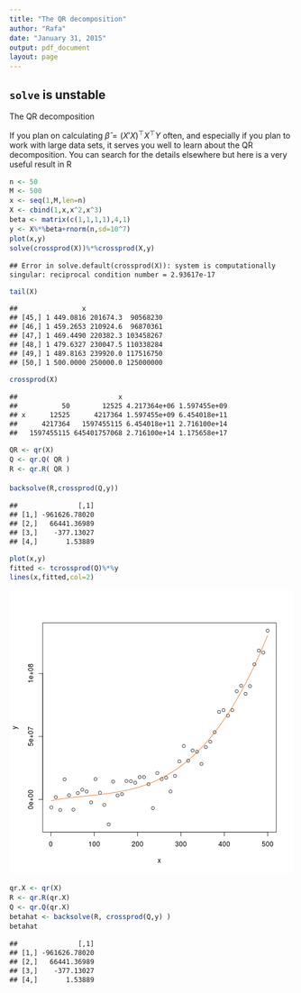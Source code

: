 ```yaml
---
title: "The QR decomposition"
author: "Rafa"
date: "January 31, 2015"
output: pdf_document
layout: page
---
```




## `solve` is unstable

The QR decomposition




If you plan on calculating $\hat{\beta}=(X'X)^\top X^\top Y$ often, and especially if you plan to work with large data sets, it serves you well to learn about the QR decomposition. You can search for the details elsewhere but here is a very useful result in R



```r
n <- 50
M <- 500
x <- seq(1,M,len=n)
X <- cbind(1,x,x^2,x^3)
beta <- matrix(c(1,1,1,1),4,1)
y <- X%*%beta+rnorm(n,sd=10^7)
plot(x,y)
solve(crossprod(X))%*%crossprod(X,y)
```

```
## Error in solve.default(crossprod(X)): system is computationally singular: reciprocal condition number = 2.93617e-17
```

```r
tail(X)
```

```
##                x                   
## [45,] 1 449.0816 201674.3  90568230
## [46,] 1 459.2653 210924.6  96870361
## [47,] 1 469.4490 220382.3 103458267
## [48,] 1 479.6327 230047.5 110338284
## [49,] 1 489.8163 239920.0 117516750
## [50,] 1 500.0000 250000.0 125000000
```

```r
crossprod(X)
```

```
##                         x                          
##           50        12525 4.217364e+06 1.597455e+09
## x      12525      4217364 1.597455e+09 6.454018e+11
##      4217364   1597455115 6.454018e+11 2.716100e+14
##   1597455115 645401757068 2.716100e+14 1.175658e+17
```

```r
QR <- qr(X)
Q <- qr.Q( QR )
R <- qr.R( QR )

backsolve(R,crossprod(Q,y))
```

```
##               [,1]
## [1,] -961626.78020
## [2,]   66441.36989
## [3,]    -377.13027
## [4,]       1.53889
```

```r
plot(x,y)
fitted <- tcrossprod(Q)%*%y
lines(x,fitted,col=2)
```

![plot of chunk unnamed-chunk-2](figure/qr_and_regression-unnamed-chunk-2-1.png) 



```r
qr.X <- qr(X)
R <- qr.R(qr.X)
Q <- qr.Q(qr.X)
betahat <- backsolve(R, crossprod(Q,y) )
betahat
```

```
##               [,1]
## [1,] -961626.78020
## [2,]   66441.36989
## [3,]    -377.13027
## [4,]       1.53889
```
















